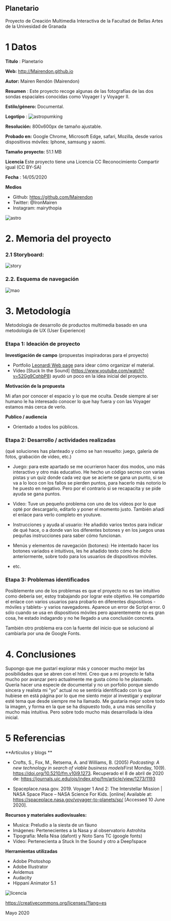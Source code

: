 ## Planetario

Proyecto de Creación Multimedia Interactiva de la  Facultad de Bellas Artes de la Univesidad de Granada


# 1 Datos 



**Titulo** : Planetario

**Web:**   http://Mairendon.github.io

**Autor:**  Mairen Rendón (Mairendon)

**Resumen** : Este proyecto recoge algunas de las fotografías de las dos sondas espaciales conocidas como Voyager I y Voyager II.

**Estilo/género:**  Documental.

**Logotipo** : 
![astropumking](https://github.com/Mairendon/Mairendon.github.io/blob/master/Logo.png)


**Resolución:** 800x600px de tamaño ajustable. 

**Probado en:**   Google Chrome, Microsoft Edge, safari, Mozilla, desde varios dispositivos móviles: Iphone, samsung y xaomi. 

**Tamaño proyecto:** 51.1 MB

**Licencia** Este proyecto tiene una Licencia CC Reconocimiento Compartir igual (CC BY-SA)

**Fecha** : 14/05/2020

**Medios** 
- Github: https://github.com/Mairendon
- Twitter: @IronMairen
- Instagram: mairythopia



![astro](https://github.com/Mairendon/Mairendon.github.io/blob/master/Ejemplo.png)

# 2. Memoria del proyecto 

### 2.1 Storyboard: 


![story](https://github.com/Mairendon/Mairendon.github.io/blob/master/Story.png)




### 2.2. Esquema de navegación 
![mao](https://github.com/Mairendon/Mairendon.github.io/blob/master/mapa.png)






# 3. Metodología

Metodología de desarrollo de productos multimedia basado en una metodología de UX (User Experience)



### Etapa 1: Ideación de proyecto

**Investigación de campo** (propuestas inspiradoras para el proyecto)

- Portfolio [Leonardi Web page](http://www.rleonardi.com/interactive-resume/) para idear cómo organizar el material.
- Vídeo [Stuck In the Sound] (https://www.youtube.com/watch?v=52Gg9CqhbP8) ayudó un poco en la idea inicial del proyecto.




**Motivación de la propuesta** 

Mi afan por conocer el espacio y lo que me oculta. Desde siempre al ser humano le ha interesado conocer lo que hay fuera y con las Voyager estamos más cerca de verlo.



**Publico / audiencia**

- Orientado a todos los públicos.




### Etapa 2: Desarrollo / actividades realizadas

(qué soluciones has planteado y cómo se han resuelto: juego, galería de fotos, grabación de video, etc.)

- Juego: para este apartado se me ocurrieron hacer dos modos, uno más interactivo y otro más educativo. He hecho un código secreo con varias pistas y un quiz donde cada vez que se acierte se gana un punto, si se va a lo loco con los fallos se pierden puntos, para hacerlo más notorio lo he puesto en negativo. Pero por el contrario si se recapacita y se pide ayuda se gana puntos. 

- Video: Tuve un pequeño problema con uno de los vídeos por lo que opté por descargarlo, editarlo y poner el momento justo. También añadí el enlace para verlo completo en youtuve. 

- Instrucciones y ayuda al usuario: He añadido varios textos para indicar de qué hace, o a donde van los diferentes botones y en los juegos unas pequñas instrucciones para saber cómo funcionan.  
- Menús y elementos de navegación (botones): He intentado hacer los botones variados e intuitivos, les he añadido texto cómo he dicho anteriormente, sobre todo para los usuarios de dispositivos móviles. 
- etc.



### Etapa 3: Problemas identificados


Posiblemente uno de los problemas es que el proyecto no es tan intuitivo como debería ser, estoy trabajando por lograr este objetivo. He compartido el enlace con varios usuarios para probarlo en diferentes dispositivos -móviles y tablets- y varios navegadores. Aparece un error de Script error. 0 sólo cuando se usa en dispositivos móviles pero aparentemente no es gran cosa, he estado indagando y no he llegado a una conclusión concreta. 

También otro problema era con la fuente del inicio que se solucionó al cambiarla por una de Google Fonts. 



# 4. Conclusiones 

Supongo que me gustarí explorar más y conocer mucho mejor las posibilidades que se abren con el html. Creo que a mi proyecto le falta mucho por avanzar pero actualmente me gusta cómo lo he plasmado. 
Quería hacer una especie de documental y no un porfolio porque siendo sincera y realista mi "yo" actual no se sentiría identificado con lo que hubiese en está página por lo que me siento mejor al investigar y explorar esté tema que desde siempre me ha llamado. 
Me gustaría mejor sobre todo la imagen, y forma en la que se ha dispuesto todo, a una más sencilla y mucho más intuitiva. Pero sobre todo mucho más desarrollada la idea inicial. 

# 5 Referencias 

**Artículos y blogs ** 

- Crofts, S., Fox, M., Retsema, A. and Williams, B. (2005) *Podcasting: A new technology in search of viable business models*First Monday, 10(9). https://doi.org/10.5210/fm.v10i9.1273. Recuperado el 8 de abril de 2020 de: https://journals.uic.edu/ojs/index.php/fm/article/view/1273/1193

- Spaceplace.nasa.gov. 2019. Voyager 1 And 2: The Interstellar Mission | NASA Space Place – NASA Science For Kids. [online] Available at: <https://spaceplace.nasa.gov/voyager-to-planets/sp/> [Accessed 10 June 2020].

**Recursos y materiales audiovisuales:**

* Musica: Preludio a la siesta de un fáuno  
* Imágenes: Pertenecientes a la Nasa y al observatorio Astrohita
* Tipografía: Mella Nisa (dafont) y Noto Sans TC (google fonts)
* Vídeo: Pertenecienta a Stuck In the Sound y otro a Deep1space

**Herramientas utilizadas**

- Adobe Photoshop
- Adobe Illustrator
- Avidemus
- Audacity 
- Hippani Animator 5.1

![licencia](https://github.com/Mairendon/Mairendon.github.io/blob/master/licencia.png)

https://creativecommons.org/licenses/?lang=es

Mayo 2020
